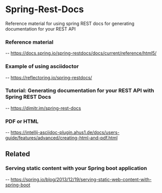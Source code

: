 # Spring-Rest-Docs
Reference material for using spring REST docs for generating documentation for your REST API

### Reference material
-- https://docs.spring.io/spring-restdocs/docs/current/reference/html5/
### Example of using asciidoctor
-- https://reflectoring.io/spring-restdocs/
### Tutorial: Generating documentation for your REST API with Spring REST Docs
-- https://dimitr.im/spring-rest-docs

### PDF or HTML
-- https://intellij-asciidoc-plugin.ahus1.de/docs/users-guide/features/advanced/creating-html-and-pdf.html

## Related
### Serving static content with your Spring boot application
-- https://spring.io/blog/2013/12/19/serving-static-web-content-with-spring-boot

